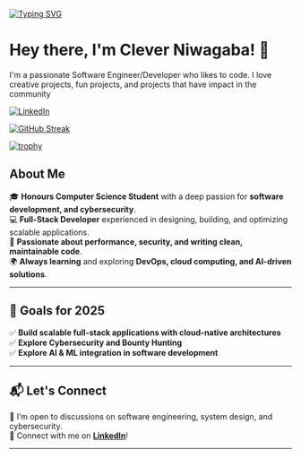 [![Typing SVG](https://readme-typing-svg.herokuapp.com?font=Fira+Code&pause=1000&color=656BF7&random=false&width=435&lines=Full-Stack+Developer;Backend+Programmer;Cyber+Security+Enthusiast;DevOps+Enthusiast)](https://git.io/typing-svg)

# Hey there, I'm Clever Niwagaba! 🚀

I'm a passionate Software Engineer/Developer who likes to code. I love creative projects, fun projects, and projects that have impact in the community

[![LinkedIn](https://img.shields.io/badge/LinkedIn-%230077B5.svg?&style=flat-square&logo=linkedin&logoColor=white)]([https://in/clever-niwagaba])

[![GitHub Streak](https://streak-stats.demolab.com?user=BrotherlyHamlet16&theme=midnight-purple&mode=weekly)](https://git.io/streak-stats)

[![trophy](https://github-profile-trophy.vercel.app/?username=BrotherlyHamlet16)](https://github.com/BrotherlyHamlet16/github-profile-trophy)

## About Me

🎓 **Honours Computer Science Student** with a deep passion for **software development, and cybersecurity**.  
💻 **Full-Stack Developer** experienced in designing, building, and optimizing scalable applications.  
🚀 **Passionate about performance, security, and writing clean, maintainable code**.  
🌍 **Always learning** and exploring **DevOps, cloud computing, and AI-driven solutions**.  

---

## 🚀 Goals for 2025  

✅ **Build scalable full-stack applications with cloud-native architectures**  
✅ **Explore Cybersecurity and Bounty Hunting**  
✅ **Explore AI & ML integration in software development**  

---

## 📬 Let's Connect  

📌 I’m open to discussions on software engineering, system design, and cybersecurity.  
🔗 Connect with me on **[LinkedIn](https://www.linkedin.com/in/clever-niwagaba/)**!  

---
